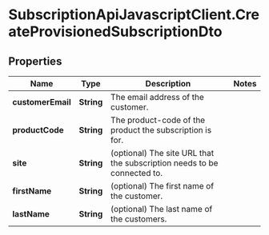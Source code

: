 # SubscriptionApiJavascriptClient.CreateProvisionedSubscriptionDto

## Properties
Name | Type | Description | Notes
------------ | ------------- | ------------- | -------------
**customerEmail** | **String** | The email address of the customer. | 
**productCode** | **String** | The product-code of the product the subscription is for. | 
**site** | **String** | (optional) The site URL that the subscription needs to be connected to. | 
**firstName** | **String** | (optional) The first name of the customer. | 
**lastName** | **String** | (optional) The last name of the customers. | 
